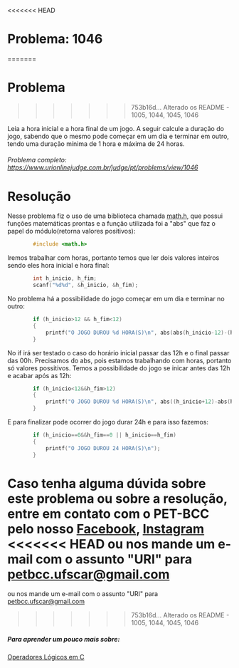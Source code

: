 <<<<<<< HEAD
# Problema: 1046
=======
# Problema 
>>>>>>> 753b16d... Alterado os README - 1005, 1044, 1045, 1046

Leia a hora inicial e a hora final de um jogo. A seguir calcule a duração do jogo, sabendo que o mesmo pode começar em um dia e terminar em outro, tendo uma duração mínima de 1 hora e máxima de 24 horas.

###### Problema completo: https://www.urionlinejudge.com.br/judge/pt/problems/view/1046

# Resolução

Nesse problema fiz o uso de uma biblioteca chamada [math.h](http://linguagemc.com.br/a-biblioteca-math-h/), que possui funções matemáticas prontas e a função utilizada foi a "abs" que faz o papel do módulo(retorna valores positivos):
```c
        #include <math.h>
```
Iremos trabalhar com horas, portanto temos que ler dois valores inteiros sendo eles hora inicial e hora final:
```c
        int h_inicio, h_fim;
        scanf("%d%d", &h_inicio, &h_fim);
```
No problema há a possibilidade do jogo começar em um dia e terminar no outro:
```c
        if (h_inicio>12 && h_fim<12)
        {
            printf("O JOGO DUROU %d HORA(S)\n", abs(abs(h_inicio-12)-(h_fim+12)));
        }
```
No if irá ser testado o caso do horário inicial passar das 12h e o final passar das 00h.
Precisamos do abs, pois estamos trabalhando com horas, portanto só valores possitivos.
Temos a possibilidade do jogo se inicar antes das 12h e acabar após as 12h:

```c
        if (h_inicio<12&&h_fim>12)
        {
            printf("O JOGO DUROU %d HORA(S)\n", abs((h_inicio+12)-abs(h_fim+12)));
        }
```
E para finalizar pode ocorrer do jogo durar 24h e para isso fazemos:
```c
        if (h_inicio==0&&h_fim==0 || h_inicio==h_fim)
        {
            printf("O JOGO DUROU 24 HORA(S)\n");
        }
```
Caso tenha alguma dúvida sobre este problema ou sobre a resolução, entre em contato com o PET-BCC pelo nosso
[Facebook](https://www.facebook.com/petbcc/),
[Instagram](https://www.instagram.com/petbcc.ufscar/)
<<<<<<< HEAD
ou nos mande um e-mail com o assunto "URI" para petbcc.ufscar@gmail.com
=======
ou nos mande um e-mail com o assunto "URI" para  petbcc.ufscar@gmail.com
>>>>>>> 753b16d... Alterado os README - 1005, 1044, 1045, 1046

##### Para aprender um pouco mais sobre:
[Operadores Lógicos em C](http://linguagemc.com.br/operadores-logicos-em-c/#:~:text=Os%20operadores%20lógicos%20são%20utilizados,condições%20simples%20em%20expressões%20lógicas.)



